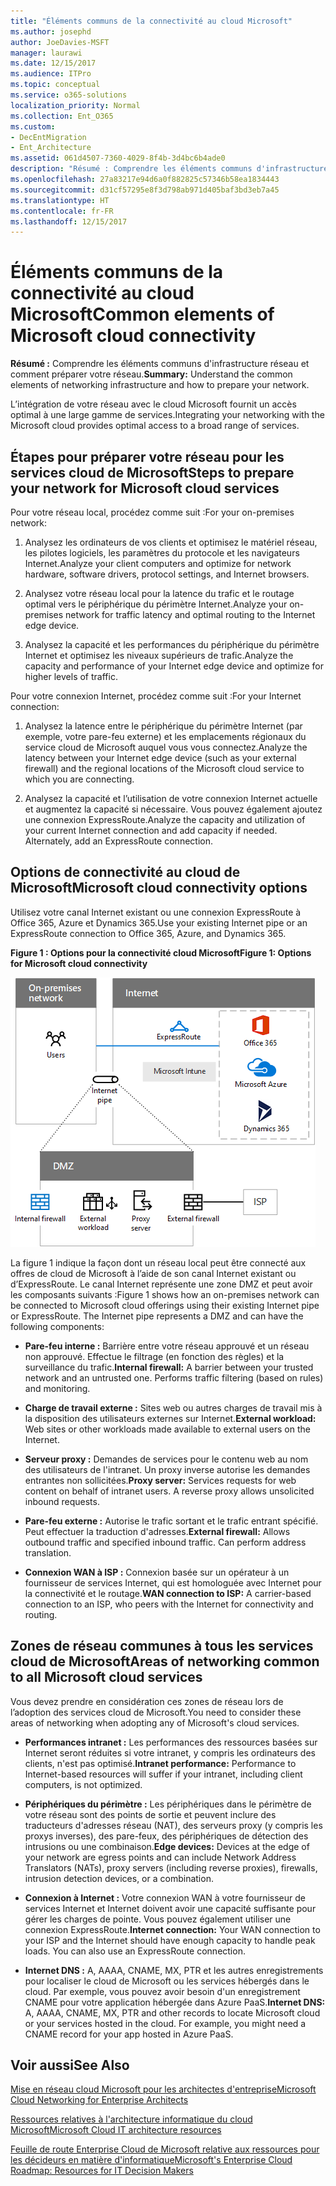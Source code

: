 ```yaml
---
title: "Éléments communs de la connectivité au cloud Microsoft"
ms.author: josephd
author: JoeDavies-MSFT
manager: laurawi
ms.date: 12/15/2017
ms.audience: ITPro
ms.topic: conceptual
ms.service: o365-solutions
localization_priority: Normal
ms.collection: Ent_O365
ms.custom:
- DecEntMigration
- Ent_Architecture
ms.assetid: 061d4507-7360-4029-8f4b-3d4bc6b4ade0
description: "Résumé : Comprendre les éléments communs d'infrastructure réseau et comment préparer votre réseau."
ms.openlocfilehash: 27a83217e94d6a0f882825c57346b58ea1834443
ms.sourcegitcommit: d31cf57295e8f3d798ab971d405baf3bd3eb7a45
ms.translationtype: HT
ms.contentlocale: fr-FR
ms.lasthandoff: 12/15/2017
---
```

# <a name="common-elements-of-microsoft-cloud-connectivity"></a><span data-ttu-id="26232-103">Éléments communs de la connectivité au cloud Microsoft</span><span class="sxs-lookup"><span data-stu-id="26232-103">Common elements of Microsoft cloud connectivity</span></span>

 <span data-ttu-id="26232-104">**Résumé :** Comprendre les éléments communs d'infrastructure réseau et comment préparer votre réseau.</span><span class="sxs-lookup"><span data-stu-id="26232-104">**Summary:** Understand the common elements of networking infrastructure and how to prepare your network.</span></span>
  
<span data-ttu-id="26232-105">L’intégration de votre réseau avec le cloud Microsoft fournit un accès optimal à une large gamme de services.</span><span class="sxs-lookup"><span data-stu-id="26232-105">Integrating your networking with the Microsoft cloud provides optimal access to a broad range of services.</span></span>
  
## <a name="steps-to-prepare-your-network-for-microsoft-cloud-services"></a><span data-ttu-id="26232-106">Étapes pour préparer votre réseau pour les services cloud de Microsoft</span><span class="sxs-lookup"><span data-stu-id="26232-106">Steps to prepare your network for Microsoft cloud services</span></span>
<span data-ttu-id="26232-107"><a name="steps"> </a></span><span class="sxs-lookup"><span data-stu-id="26232-107"><a name="steps"> </a></span></span>

<span data-ttu-id="26232-108">Pour votre réseau local, procédez comme suit :</span><span class="sxs-lookup"><span data-stu-id="26232-108">For your on-premises network:</span></span>
  
1. <span data-ttu-id="26232-109">Analysez les ordinateurs de vos clients et optimisez le matériel réseau, les pilotes logiciels, les paramètres du protocole et les navigateurs Internet.</span><span class="sxs-lookup"><span data-stu-id="26232-109">Analyze your client computers and optimize for network hardware, software drivers, protocol settings, and Internet browsers.</span></span>
    
2. <span data-ttu-id="26232-110">Analysez votre réseau local pour la latence du trafic et le routage optimal vers le périphérique du périmètre Internet.</span><span class="sxs-lookup"><span data-stu-id="26232-110">Analyze your on-premises network for traffic latency and optimal routing to the Internet edge device.</span></span>
    
3. <span data-ttu-id="26232-111">Analysez la capacité et les performances du périphérique du périmètre Internet et optimisez les niveaux supérieurs de trafic.</span><span class="sxs-lookup"><span data-stu-id="26232-111">Analyze the capacity and performance of your Internet edge device and optimize for higher levels of traffic.</span></span>
    
<span data-ttu-id="26232-112">Pour votre connexion Internet, procédez comme suit :</span><span class="sxs-lookup"><span data-stu-id="26232-112">For your Internet connection:</span></span>
  
1. <span data-ttu-id="26232-113">Analysez la latence entre le périphérique du périmètre Internet (par exemple, votre pare-feu externe) et les emplacements régionaux du service cloud de Microsoft auquel vous vous connectez.</span><span class="sxs-lookup"><span data-stu-id="26232-113">Analyze the latency between your Internet edge device (such as your external firewall) and the regional locations of the Microsoft cloud service to which you are connecting.</span></span>
    
2. <span data-ttu-id="26232-p101">Analysez la capacité et l’utilisation de votre connexion Internet actuelle et augmentez la capacité si nécessaire. Vous pouvez également ajoutez une connexion ExpressRoute.</span><span class="sxs-lookup"><span data-stu-id="26232-p101">Analyze the capacity and utilization of your current Internet connection and add capacity if needed. Alternately, add an ExpressRoute connection.</span></span>
    
## <a name="microsoft-cloud-connectivity-options"></a><span data-ttu-id="26232-116">Options de connectivité au cloud de Microsoft</span><span class="sxs-lookup"><span data-stu-id="26232-116">Microsoft cloud connectivity options</span></span>
<span data-ttu-id="26232-117"><a name="steps"> </a></span><span class="sxs-lookup"><span data-stu-id="26232-117"><a name="steps"> </a></span></span>

<span data-ttu-id="26232-118">Utilisez votre canal Internet existant ou une connexion ExpressRoute à Office 365, Azure et Dynamics 365.</span><span class="sxs-lookup"><span data-stu-id="26232-118">Use your existing Internet pipe or an ExpressRoute connection to Office 365, Azure, and Dynamics 365.</span></span>
  
<span data-ttu-id="26232-119">**Figure 1 : Options pour la connectivité cloud Microsoft**</span><span class="sxs-lookup"><span data-stu-id="26232-119">**Figure 1: Options for Microsoft cloud connectivity**</span></span>

![Figure 1 :  options pour la connectivité cloud Microsoft](images/Network_Poster/CommonElements.png)

  
<span data-ttu-id="26232-p102">La figure 1 indique la façon dont un réseau local peut être connecté aux offres de cloud de Microsoft à l’aide de son canal Internet existant ou d’ExpressRoute. Le canal Internet représente une zone DMZ et peut avoir les composants suivants :</span><span class="sxs-lookup"><span data-stu-id="26232-p102">Figure 1 shows how an on-premises network can be connected to Microsoft cloud offerings using their existing Internet pipe or ExpressRoute. The Internet pipe represents a DMZ and can have the following components:</span></span>
  
- <span data-ttu-id="26232-p103">**Pare-feu interne :** Barrière entre votre réseau approuvé et un réseau non approuvé. Effectue le filtrage (en fonction des règles) et la surveillance du trafic.</span><span class="sxs-lookup"><span data-stu-id="26232-p103">**Internal firewall:** A barrier between your trusted network and an untrusted one. Performs traffic filtering (based on rules) and monitoring.</span></span>
    
- <span data-ttu-id="26232-125">**Charge de travail externe :** Sites web ou autres charges de travail mis à la disposition des utilisateurs externes sur Internet.</span><span class="sxs-lookup"><span data-stu-id="26232-125">**External workload:** Web sites or other workloads made available to external users on the Internet.</span></span>
    
- <span data-ttu-id="26232-p104">**Serveur proxy :** Demandes de services pour le contenu web au nom des utilisateurs de l'intranet. Un proxy inverse autorise les demandes entrantes non sollicitées.</span><span class="sxs-lookup"><span data-stu-id="26232-p104">**Proxy server:** Services requests for web content on behalf of intranet users. A reverse proxy allows unsolicited inbound requests.</span></span>
    
- <span data-ttu-id="26232-p105">**Pare-feu externe :** Autorise le trafic sortant et le trafic entrant spécifié. Peut effectuer la traduction d'adresses.</span><span class="sxs-lookup"><span data-stu-id="26232-p105">**External firewall:** Allows outbound traffic and specified inbound traffic. Can perform address translation.</span></span>
    
- <span data-ttu-id="26232-130">**Connexion WAN à ISP :** Connexion basée sur un opérateur à un fournisseur de services Internet, qui est homologuée avec Internet pour la connectivité et le routage.</span><span class="sxs-lookup"><span data-stu-id="26232-130">**WAN connection to ISP:** A carrier-based connection to an ISP, who peers with the Internet for connectivity and routing.</span></span>
    
## <a name="areas-of-networking-common-to-all-microsoft-cloud-services"></a><span data-ttu-id="26232-131">Zones de réseau communes à tous les services cloud de Microsoft</span><span class="sxs-lookup"><span data-stu-id="26232-131">Areas of networking common to all Microsoft cloud services</span></span>
<span data-ttu-id="26232-132"><a name="steps"> </a></span><span class="sxs-lookup"><span data-stu-id="26232-132"><a name="steps"> </a></span></span>

<span data-ttu-id="26232-133">Vous devez prendre en considération ces zones de réseau lors de l’adoption des services cloud de Microsoft.</span><span class="sxs-lookup"><span data-stu-id="26232-133">You need to consider these areas of networking when adopting any of Microsoft's cloud services.</span></span>
  
- <span data-ttu-id="26232-134">**Performances intranet :** Les performances des ressources basées sur Internet seront réduites si votre intranet, y compris les ordinateurs des clients, n'est pas optimisé.</span><span class="sxs-lookup"><span data-stu-id="26232-134">**Intranet performance:** Performance to Internet-based resources will suffer if your intranet, including client computers, is not optimized.</span></span>
    
- <span data-ttu-id="26232-135">**Périphériques du périmètre :** Les périphériques dans le périmètre de votre réseau sont des points de sortie et peuvent inclure des traducteurs d'adresses réseau (NAT), des serveurs proxy (y compris les proxys inverses), des pare-feux, des périphériques de détection des intrusions ou une combinaison.</span><span class="sxs-lookup"><span data-stu-id="26232-135">**Edge devices:** Devices at the edge of your network are egress points and can include Network Address Translators (NATs), proxy servers (including reverse proxies), firewalls, intrusion detection devices, or a combination.</span></span>
    
- <span data-ttu-id="26232-p106">**Connexion à Internet :** Votre connexion WAN à votre fournisseur de services Internet et Internet doivent avoir une capacité suffisante pour gérer les charges de pointe. Vous pouvez également utiliser une connexion ExpressRoute.</span><span class="sxs-lookup"><span data-stu-id="26232-p106">**Internet connection:** Your WAN connection to your ISP and the Internet should have enough capacity to handle peak loads. You can also use an ExpressRoute connection.</span></span>
    
- <span data-ttu-id="26232-p107">**Internet DNS :** A, AAAA, CNAME, MX, PTR et les autres enregistrements pour localiser le cloud de Microsoft ou les services hébergés dans le cloud. Par exemple, vous pouvez avoir besoin d'un enregistrement CNAME pour votre application hébergée dans Azure PaaS.</span><span class="sxs-lookup"><span data-stu-id="26232-p107">**Internet DNS:** A, AAAA, CNAME, MX, PTR and other records to locate Microsoft cloud or your services hosted in the cloud. For example, you might need a CNAME record for your app hosted in Azure PaaS.</span></span>
    
## <a name="see-also"></a><span data-ttu-id="26232-140">Voir aussi</span><span class="sxs-lookup"><span data-stu-id="26232-140">See Also</span></span>

<span data-ttu-id="26232-141"><a name="steps"> </a></span><span class="sxs-lookup"><span data-stu-id="26232-141"><a name="steps"> </a></span></span>

[<span data-ttu-id="26232-142">Mise en réseau cloud Microsoft pour les architectes d'entreprise</span><span class="sxs-lookup"><span data-stu-id="26232-142">Microsoft Cloud Networking for Enterprise Architects</span></span>](microsoft-cloud-networking-for-enterprise-architects.md)
  
[<span data-ttu-id="26232-143">Ressources relatives à l'architecture informatique du cloud Microsoft</span><span class="sxs-lookup"><span data-stu-id="26232-143">Microsoft Cloud IT architecture resources</span></span>](microsoft-cloud-it-architecture-resources.md)

[<span data-ttu-id="26232-144">Feuille de route Enterprise Cloud de Microsoft relative aux ressources pour les décideurs en matière d'informatique</span><span class="sxs-lookup"><span data-stu-id="26232-144">Microsoft's Enterprise Cloud Roadmap: Resources for IT Decision Makers</span></span>](https://sway.com/FJ2xsyWtkJc2taRD)


